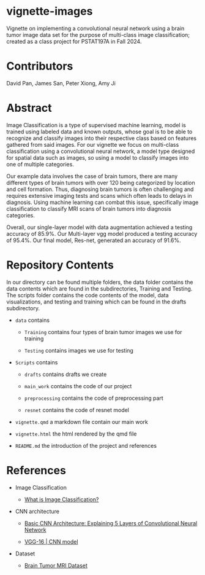# vignette-images

Vignette on implementing a convolutional neural network using a brain tumor image data set for the purpose of multi-class image classification; created as a class project for PSTAT197A in Fall 2024.

# Contributors

David Pan, James San, Peter Xiong, Amy Ji

# Abstract

Image Classification is a type of supervised machine learning, model is trained using labeled data and known outputs, whose goal is to be able to recognize and classify images into their respective class based on features gathered from said images. For our vignette we focus on multi-class classification using a convolutional neural network, a model type designed for spatial data such as images, so using a model to classify images into one of multiple categories.

Our example data involves the case of brain tumors, there are many different types of brain tumors with over 120 being categorized by location and cell formation. Thus, diagnosing brain tumors is often challenging and requires extensive imaging tests and scans which often leads to delays in diagnosis. Using machine learning can combat this issue, specifically image classification to classify MRI scans of brain tumors into diagnosis categories.

Overall, our single-layer model with data augmentation achieved a testing accuracy of 85.9%. Our Multi-layer vgg model produced a testing accuracy of 95.4%. Our final model, Res-net, generated an accuracy of 91.6%.


# Repository Contents

In our directory can be found multiple folders, the data folder contains the data contents which are found in the subdirectories, Training and Testing. The scripts folder contains the code contents of the model, data visualizations, and testing and training which can be found in the drafts subdirectory.

- `data` contains

  - `Training` contains four types of brain tumor images we use for training
  
  - `Testing` contains images we use for testing
  
- `Scripts` contains

  - `drafts` contains drafts we create
  
  - `main_work` contains the code of our project
  
  - `preprocessing` contains the code of preprocessing part
  
  - `resnet` contains the code of resnet model
  
- `vignette.qmd` a markdown file contain our main work

- `vignette.html` the html rendered by the qmd file

- `README.md` the introduction of the project and references


# References

- Image Classification

  - [What is Image Classification?](https://www.geeksforgeeks.org/what-is-image-classification/)
  
- CNN architecture

  - [Basic CNN Architecture: Explaining 5 Layers of Convolutional Neural Network](https://www.upgrad.com/blog/basic-cnn-architecture/)

  - [VGG-16 | CNN model](https://www.geeksforgeeks.org/vgg-16-cnn-model/)
  
- Dataset

  - [Brain Tumor MRI Dataset](https://www.kaggle.com/datasets/masoudnickparvar/brain-tumor-mri-dataset)
  
